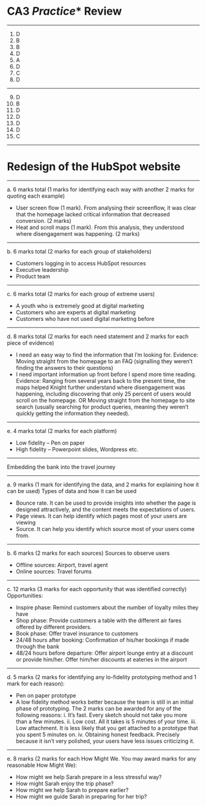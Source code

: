 # CA3 *Practice** Review

---

1. D 
2. B 
3. B 
4. D 
5. A 
6. D 
7. C 
8. D 

---

9. D 
10. B 
11. D 
12. D 
13. D 
14. D 
15. C

---

# Redesign of the HubSpot website

---

a. 6 marks total (1 marks for identifying each way with another 2 marks for quoting each example)
* User screen flow (1 mark). From analysing their screenflow, it was clear that the homepage lacked critical
information that decreased conversion. (2 marks)
* Heat and scroll maps (1 mark). From this analysis, they understood where disengagement was happening. (2 marks)

---

b. 6 marks total (2 marks for each group of stakeholders)
* Customers logging in to access HubSpot resources
* Executive leadership
* Product team

---

c. 6 marks total (2 marks for each group of extreme users)
* A youth who is extremely good at digital marketing
* Customers who are experts at digital marketing
* Customers who have not used digital marketing before

---

d. 8 marks total (2 marks for each need statement and 2 marks for each piece of evidence)
* I need an easy way to find the information that I’m looking for. Evidence: Moving straight from the homepage to an FAQ (signalling they weren’t finding
the answers to their questions)
* I need important information up front before I spend more time reading. Evidence: Ranging from several years back to the present time, the maps helped Knight further understand where disengagement was happening, including discovering that only 25 percent of users would scroll on the homepage. OR Moving straight from the homepage to site search (usually searching for product queries, meaning they weren’t quickly getting the information they needed).

---

e. 4 marks total (2 marks for each platform)
* Low fidelity – Pen on paper
* High fidelity – Powerpoint slides, Wordpress etc.

---

Embedding the bank into the travel journey

---


a. 9 marks (1 mark for identifying the data, and 2 marks for explaining how it can be used) Types of data and how it can be used
* Bounce rate. It can be used to provide insights into whether the page is designed attractively, and the content meets the expectations of users.
* Page views. It can help identify which pages most of your users are viewing
* Source. It can help you identify which source most of your users come from.


---

b. 6 marks (2 marks for each sources) Sources to observe users
* Offline sources: Airport, travel agent
* Online sources: Travel forums


---

c. 12 marks (3 marks for each opportunity that was identified correctly) Opportunities:
* Inspire phase: Remind customers about the number of loyalty miles they have
* Shop phase: Provide customers a table with the different air fares offered by different
providers.
* Book phase: Offer travel insurance to customers
* 24/48 hours after booking: Confirmation of his/her bookings if made through the bank
* 48/24 hours before departure: Offer airport lounge entry at a discount or provide
him/her. Offer him/her discounts at eateries in the airport

---

d. 5 marks (2 marks for identifying any lo-fidelity prototyping method and 1 mark for each reason):
* Pen on paper prototype
* A low fidelity method works better because the team is still in an initial phase of prototyping. The 2 marks can be awarded for any of the following reasons:
i. It’s fast. Every sketch should not take you more than a few minutes.
ii. Low cost. All it takes is 5 minutes of your time.
iii. Low attachment. It is less likely that you get attached to a prototype that you spent 5 minutes on.
iv. Obtaining honest feedback. Precisely because it isn’t very polished, your users have less issues criticizing it.


---

e. 8 marks (2 marks for each How Might We. You may award marks for any reasonable How Might We):
* How might we help Sarah prepare in a less stressful way?
* How might Sarah enjoy the trip phase?
* How might we help Sarah to prepare earlier?
* How might we guide Sarah in preparing for her trip?
